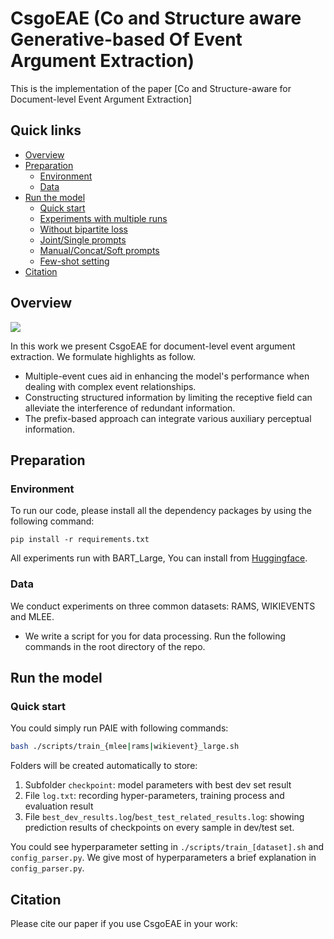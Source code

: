 # CsgoEAE (**C**o and **S**tructure aware **G**enerative-based **O**f **E**vent **A**rgument **E**xtraction)
This is the implementation of the paper [Co and Structure-aware for Document-level Event Argument Extraction]


## Quick links

* [Overview](#overview)
* [Preparation](#preparation)
  * [Environment](#environment)
  * [Data](#data)
* [Run the model](#run-lm-bff)
  * [Quick start](#quick-start)
  * [Experiments with multiple runs](#experiments-with-multiple-runs)
  * [Without bipartite loss](#without-bipartite-loss)
  * [Joint/Single prompts](#joint-prompt-or-not)
  * [Manual/Concat/Soft prompts](#manual-prompt-or-others)
  * [Few-shot setting](#few-shot-setting)
* [Citation](#citation)

## Overview
![](./model_framework.jpg)

In this work we present CsgoEAE for document-level event argument extraction. We formulate highlights as follow.

- Multiple-event cues aid in enhancing the model's performance when dealing with complex event relationships.
- Constructing structured information by limiting the receptive field can alleviate the interference of redundant information.
- The prefix-based approach can integrate various auxiliary perceptual information.


## Preparation

### Environment
To run our code, please install all the dependency packages by using the following command:

```
pip install -r requirements.txt
```
All experiments run with BART_Large, You can install from [Huggingface](https://huggingface.co/facebook/bart-large).

### Data
We conduct experiments on three common datasets: RAMS, WIKIEVENTS and MLEE.
- We write a script for you for data processing. Run the following commands in the root directory of the repo.

## Run the model

### Quick start
You could simply run PAIE with following commands: 
```bash
bash ./scripts/train_{mlee|rams|wikievent}_large.sh
```
Folders will be created automatically to store: 

1. Subfolder `checkpoint`: model parameters with best dev set result
2. File `log.txt`: recording hyper-parameters, training process and evaluation result
3. File `best_dev_results.log`/`best_test_related_results.log`: showing prediction results of checkpoints on every sample in dev/test set.

You could see hyperparameter setting in `./scripts/train_[dataset].sh` and `config_parser.py`. We give most of hyperparameters a brief explanation in `config_parser.py`.



## Citation
Please cite our paper if you use CsgoEAE in your work:
```bibtex

```
